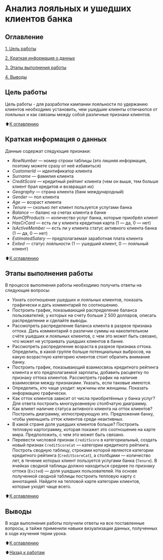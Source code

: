 # Анализ лояльных и ушедших клиентов банка

## Оглавление

[1. Цель работы](https://github.com/an-petruhin/Homeworks/tree/main/Homework_Python_13_9#Цель-работы)

[2. Краткая информация о данных](https://github.com/an-petruhin/Homeworks/tree/main/Homework_Python_13_9#Краткая-информация)

[3. Этапы выполнения работы](https://github.com/an-petruhin/Homeworks/tree/main/Homework_Python_13_9#Этапы-выполнения-работы)

[4. Выводы](https://github.com/an-petruhin/Homeworks/tree/main/Homework_Python_13_9#Выводы)

## Цель работы

Цель работы - для разработки кампании лояльности по удержанию клиентов необходимо установить, чем ушедшие клиенты отличаются от лояльных и как связаны между собой различные признаки клиентов.

:arrow_up:[К оглавлению](https://github.com/an-petruhin/Homeworks/tree/main/Homework_Python_13_9#Оглавление)

## Краткая информация о данных

Данные содержат следующие признаки:
- *RowNumber* — номер строки таблицы (это лишняя информация, поэтому можете сразу от неё избавиться)
- *CustomerId* — идентификатор клиента
- *Surname* — фамилия клиента
- *CreditScore* — кредитный рейтинг клиента (чем он выше, тем больше клиент брал кредитов и возвращал их)
- *Geography* — страна клиента (банк международный)
- *Gender* — пол клиента
- *Age* — возраст клиента
- *Tenure* — сколько лет клиент пользуется услугами банка
- *Balance* — баланс на счетах клиента в банке
- *NumOfProducts* — количество услуг банка, которые приобрёл клиент
- *HasCrCard* — есть ли у клиента кредитная карта (1 — да, 0 — нет)
- *IsActiveMember* — есть ли у клиента статус активного клиента банка (1 — да, 0 — нет)
- *EstimatedSalary* — предполагаемая заработная плата клиента
- *Exited* — статус лояльности (1 — ушедший клиент, 0 — лояльный клиент)

:arrow_up:[К оглавлению](https://github.com/an-petruhin/Homeworks/tree/main/Homework_Python_13_9#Оглавление)

## Этапы выполнения работы

В процессе выполнения работы необходимо получить ответы на следующие вопросы:

- Узнать соотношение ушедших и лояльных клиентов, показать графически и дать комментарий по соотношению.
- Построить график, показывающий распределение баланса пользователей, у которых на счету больше 2 500 долларов, описать распределение и сделайте выводы.
- Рассмотреть распределение баланса клиента в разрезе признака оттока. Дать комментарий о различии суммы на накопительном счёте ушедших и лояльных клиентов, с чем это может быть связано, что может не устраивать ушедших клиентов в банке.
- Рассмотреть распределение возраста в разрезе признака оттока. Определить, в какой группе больше потенциальных выбросов, на какую возрастную категорию клиентов стоит обратить внимание банку.
- Построить график, показывающий взаимосвязь кредитного рейтинга клиента и его предполагаемой зарплаты, добавить расцветку по признаку оттока клиентов. Рассмотреть график на наличие взаимосвязи между признаками. Указать, если таковые имеются.
- Определить, кто чаще уходит: мужчины или женщины. Показать информацию графически.
- Как отток клиентов зависит от числа приобретённых у банка услуг? Для ответа построить многоуровневую столбчатую диаграмму.
- Как влияет наличие статуса активного клиента на отток клиентов? Построить диаграмму, иллюстрирующую это. Предложения банку, чтобы уменьшить отток клиентов среди неактивных.
- В какой стране доля ушедших клиентов больше? Построить тепловую картограмму, которая покажет это соотношение на карте мира. Предположить, с чем это может быть связано.
- Перевести числовой признак `CreditScore` в категориальный, создать новый признак `CreditScoreCat` — категории кредитного рейтинга. Построть сводную таблицу, строками которой являются категории кредитного рейтинга (`CreditScoreCat`), а столбцами — количество лет, в течение которых клиент пользуется услугами банка (`Tenure`). В ячейках сводной таблицы должно находиться среднее по признаку оттока (`Exited`) — доля ушедших пользователей. На основе полученной сводной таблицы построить тепловую карту с аннотацией. Найдите на тепловой карте категории клиентов, которые уходят чаще всего.

:arrow_up:[К оглавлению](https://github.com/an-petruhin/Homeworks/tree/main/Homework_Python_13_9#Оглавление)

## Выводы

В ходе выполнения работы получили ответы на все поставленные вопросы, а тайже применили навыки визуализации данных, полученных в ходе изучения терии урока.

:arrow_up:[К оглавлению](https://github.com/an-petruhin/Homeworks/tree/main/Homework_Python_13_9#Оглавление)

:arrow_up:[Назад к работам](https://github.com/an-petruhin/Homeworks#Homeworks)